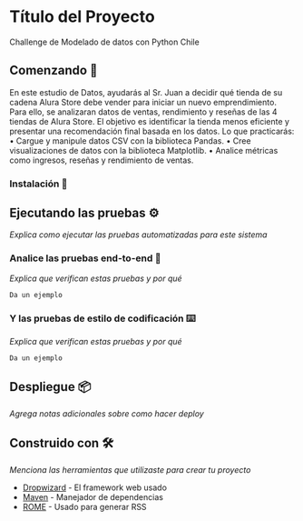 # Título del Proyecto

Challenge de Modelado de datos con Python Chile


## Comenzando 🚀
En este estudio de Datos,  ayudarás al Sr. Juan a decidir qué tienda de su cadena Alura Store debe vender para iniciar 
un nuevo emprendimiento. Para ello, se analizaran datos de ventas, rendimiento y reseñas de las 4 tiendas de Alura Store. 
El objetivo es identificar la tienda menos eficiente y presentar una recomendación final basada en los datos.
Lo que practicarás:
•	Cargue y manipule datos CSV con la biblioteca Pandas.
•	Cree visualizaciones de datos con la biblioteca Matplotlib.
•	Analice métricas como ingresos, reseñas y rendimiento de ventas.


### Instalación 🔧



## Ejecutando las pruebas ⚙️

_Explica como ejecutar las pruebas automatizadas para este sistema_

### Analice las pruebas end-to-end 🔩

_Explica que verifican estas pruebas y por qué_

```
Da un ejemplo
```

### Y las pruebas de estilo de codificación ⌨️

_Explica que verifican estas pruebas y por qué_

```
Da un ejemplo
```

## Despliegue 📦

_Agrega notas adicionales sobre como hacer deploy_

## Construido con 🛠️

_Menciona las herramientas que utilizaste para crear tu proyecto_

* [Dropwizard](http://www.dropwizard.io/1.0.2/docs/) - El framework web usado
* [Maven](https://maven.apache.org/) - Manejador de dependencias
* [ROME](https://rometools.github.io/rome/) - Usado para generar RSS

